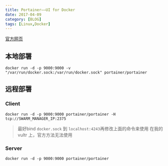 ```yaml
---
title: Portainer——UI for Docker
date: 2017-04-09
category: [BLOG]
tags: [Linux,Docker]
---
```


[官方网页](http://portainer.io/)

## 本地部署
`docker run -d -p 9000:9000 -v "/var/run/docker.sock:/var/run/docker.sock" portainer/portainer`

## 远程部署
### Client
`docker run -d -p 9000:9000 portainer/portainer -H tcp://SWARM_MANAGER_IP:2375`

> 最好bind `docker.sock` 到 `localhost:4243`再修改上面的命令来使用
> 在我的vultr 上，官方方法无法使用

### Server
`docker run -d -p 9000:9000 portainer/portainer`

